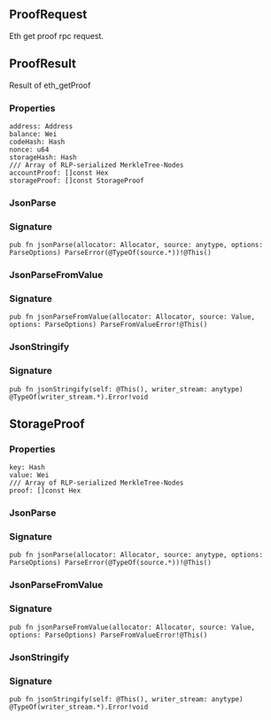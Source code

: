 ## ProofRequest

Eth get proof rpc request.

## ProofResult

Result of eth_getProof

### Properties

```zig
address: Address
balance: Wei
codeHash: Hash
nonce: u64
storageHash: Hash
/// Array of RLP-serialized MerkleTree-Nodes
accountProof: []const Hex
storageProof: []const StorageProof
```

### JsonParse
### Signature

```zig
pub fn jsonParse(allocator: Allocator, source: anytype, options: ParseOptions) ParseError(@TypeOf(source.*))!@This()
```

### JsonParseFromValue
### Signature

```zig
pub fn jsonParseFromValue(allocator: Allocator, source: Value, options: ParseOptions) ParseFromValueError!@This()
```

### JsonStringify
### Signature

```zig
pub fn jsonStringify(self: @This(), writer_stream: anytype) @TypeOf(writer_stream.*).Error!void
```

## StorageProof

### Properties

```zig
key: Hash
value: Wei
/// Array of RLP-serialized MerkleTree-Nodes
proof: []const Hex
```

### JsonParse
### Signature

```zig
pub fn jsonParse(allocator: Allocator, source: anytype, options: ParseOptions) ParseError(@TypeOf(source.*))!@This()
```

### JsonParseFromValue
### Signature

```zig
pub fn jsonParseFromValue(allocator: Allocator, source: Value, options: ParseOptions) ParseFromValueError!@This()
```

### JsonStringify
### Signature

```zig
pub fn jsonStringify(self: @This(), writer_stream: anytype) @TypeOf(writer_stream.*).Error!void
```

